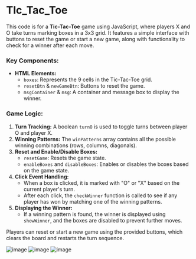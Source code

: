 # TIc_Tac_Toe

This code is for a **Tic-Tac-Toe** game using JavaScript, where players X and O take turns marking boxes in a 3x3 grid. It features a simple interface with buttons to reset the game or start a new game, along with functionality to check for a winner after each move.

### Key Components:
- **HTML Elements:**
  - `boxes`: Represents the 9 cells in the Tic-Tac-Toe grid.
  - `resetBtn` & `newGameBtn`: Buttons to reset the game.
  - `msgContainer` & `msg`: A container and message box to display the winner.

### Game Logic:
1. **Turn Tracking:** A boolean `turnO` is used to toggle turns between player O and player X.
2. **Winning Patterns:** The `winPatterns` array contains all the possible winning combinations (rows, columns, diagonals).
3. **Reset and Enable/Disable Boxes:** 
   - `resetGame`: Resets the game state.
   - `enableBoxes` and `disableBoxes`: Enables or disables the boxes based on the game state.
4. **Click Event Handling:** 
   - When a box is clicked, it is marked with "O" or "X" based on the current player's turn.
   - After each click, the `checkWinner` function is called to see if any player has won by matching one of the winning patterns.
5. **Displaying the Winner:** 
   - If a winning pattern is found, the winner is displayed using `showWinner`, and the boxes are disabled to prevent further moves.

Players can reset or start a new game using the provided buttons, which clears the board and restarts the turn sequence.

![image](https://github.com/user-attachments/assets/e64a656b-c87c-4dc8-bd4c-2f7b5893b58d)
![image](https://github.com/user-attachments/assets/9e05a70c-62bc-4f8e-bcd3-5ae6b94040cb)
![image](https://github.com/user-attachments/assets/7d2fe877-ec59-411a-acc2-0af6cf86eb61)


